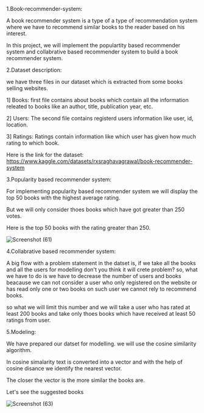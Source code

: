 1.Book-recommender-system:

  A book recommender system is a type of a type of recommendation system where we have to recommend similar books to the reader based on his interest.
  
  In this project, we will implement the populartity based recommender system and collabrative based recommender system to build a book recommender system.
  
2.Dataset description:

 we have three files in our dataset which is extracted from some books selling websites. 

1] Books: first file contains about books which contain all the information releated to books like an author, title, publication year, etc.

2] Users: The second file contains registerd users information like user, id, location.

3] Ratings: Ratings contain information like which user has given how much rating to which book.

Here is the link for the dataset: https://www.kaggle.com/datasets/rxsraghavagrawal/book-recommender-system

3.Popularity based recommender system:

For implementing popularity based recommender system we will display the top 50 books with the highest average rating.

But we will only consider thoes books which have got greater than 250 votes.

Here is the top 50 books with the rating greater than 250.

![Screenshot (61)](https://user-images.githubusercontent.com/105923718/226258570-045c853d-2136-4990-9376-993aed0b8a35.png)

4.Collabrative based recommender system: 

A big flow with a problem statement in the datset is, if we take all the books and all the users for modelling don't you think it will crete problem? so, what we have to do is we have to decrease the number of users and books beacause we can not consider a user who only registered on the website or has read only one or two books on such user we cannot rely to recommend books.

so what we will limit this number and we will take a user who has rated at least 200 books and take only thoes books which have received at least 50 ratings from user.

5.Modeling:

We have prepared our datset for modelling. we will use the cosine similarity algorithm.

In cosine simalarity text is converted into a vector and with the help of cosine disance we identify the nearest vector.

The closer the vector is the more similar the books are.

Let's see the suggested books

![Screenshot (63)](https://user-images.githubusercontent.com/105923718/226262925-c60f1529-6ed3-423c-83e7-b6e1a291525f.png)








